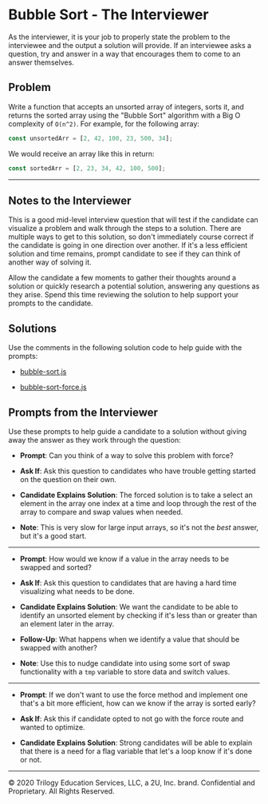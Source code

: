 # Bubble Sort - The Interviewer

As the interviewer, it is your job to properly state the problem to the interviewee and the output a solution will provide. If an interviewee asks a question, try and answer in a way that encourages them to come to an answer themselves.

## Problem

Write a function that accepts an unsorted array of integers, sorts it, and returns the sorted array using the "Bubble Sort" algorithm with a Big O complexity of `O(n^2)`. For example, for the following array:

```js
const unsortedArr = [2, 42, 100, 23, 500, 34];
```

We would receive an array like this in return:

```js
const sortedArr = [2, 23, 34, 42, 100, 500];
```

- - - 

## Notes to the Interviewer

This is a good mid-level interview question that will test if the candidate can visualize a problem and walk through the steps to a solution. There are multiple ways to get to this solution, so don't immediately course correct if the candidate is going in one direction over another. If it's a less efficient solution and time remains, prompt candidate to see if they can think of another way of solving it.

Allow the candidate a few moments to gather their thoughts around a solution or quickly research a potential solution, answering any questions as they arise. Spend this time reviewing the solution to help support your prompts to the candidate. 

## Solutions

Use the comments in the following solution code to help guide with the prompts:

* [bubble-sort.js](bubble-sort.js)

* [bubble-sort-force.js](bubble-sort-force.js)

## Prompts from the Interviewer

Use these prompts to help guide a candidate to a solution without giving away the answer as they work through the question:

* **Prompt**: Can you think of a way to solve this problem with force?

* **Ask If**: Ask this question to candidates who have trouble getting started on the question on their own.

* **Candidate Explains Solution**: The forced solution is to take a select an element in the array one index at a time and loop through the rest of the array to compare and swap values when needed.

* **Note**: This is very slow for large input arrays, so it's not the _best_ answer, but it's a good start.

- - -

* **Prompt**: How would we know if a value in the array needs to be swapped and sorted?

* **Ask If**: Ask this question to candidates that are having a hard time visualizing what needs to be done.

* **Candidate Explains Solution**: We want the candidate to be able to identify an unsorted element by checking if it's less than or greater than an element later in the array.

* **Follow-Up**: What happens when we identify a value that should be swapped with another?

* **Note**: Use this to nudge candidate into using some sort of swap functionality with a `tmp` variable to store data and switch values.

- - -

* **Prompt**: If we don't want to use the force method and implement one that's a bit more efficient, how can we know if the array is sorted early?

* **Ask If**: Ask this if candidate opted to not go with the force route and wanted to optimize.

* **Candidate Explains Solution**: Strong candidates will be able to explain that there is a need for a flag variable that let's a loop know if it's done or not. 

- - -
© 2020 Trilogy Education Services, LLC, a 2U, Inc. brand. Confidential and Proprietary. All Rights Reserved.
